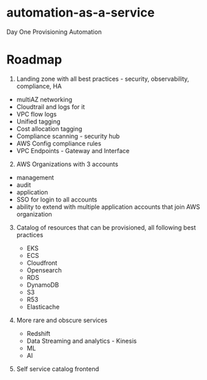 # automation-as-a-service
Day One Provisioning Automation

# Roadmap
1. Landing zone with all best practices - security, observability, compliance, HA
  - multiAZ networking
  - Cloudtrail and logs for it
  - VPC flow logs
  - Unified tagging
  - Cost allocation tagging
  - Compliance scanning - security hub
  - AWS Config compliance rules
  - VPC Endpoints - Gateway and Interface

2. AWS Organizations with 3 accounts
  - management
  - audit
  - application
  - SSO for login to all accounts
  - ability to extend with multiple application accounts that join AWS organization

3. Catalog of resources that can be provisioned, all following best practices
   - EKS
   - ECS
   - Cloudfront
   - Opensearch
   - RDS
   - DynamoDB
   - S3
   - R53
   - Elasticache
  
4. More rare and obscure services
   - Redshift
   - Data Streaming and analytics - Kinesis
   - ML
   - AI
  
5. Self service catalog frontend
